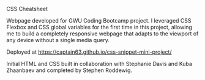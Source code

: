CSS Cheatsheet

Webpage developed for GWU Coding Bootcamp project. I leveraged CSS Flexbox and CSS global variables for the first time in this project, allowing me to build a completely responsive webpage that adapts to the viewport of any device without a single media query.

Deployed at https://captain63.github.io/css-snippet-mini-project/

Initial HTML and CSS built in collaboration with Stephanie Davis and Kuba Zhaanbaev and completed by Stephen Roddewig.